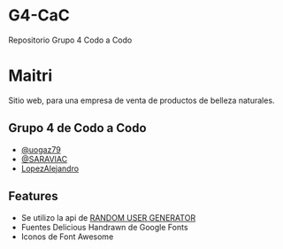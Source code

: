 # G4-CaC
Repositorio Grupo 4 Codo a Codo

# Maitri 

Sitio web, para una empresa de venta de productos de belleza naturales. 

## Grupo 4 de Codo a Codo

- [@uogaz79](https://github.com/uogaz79)
- [@SARAVIAC](https://github.com/SARAVIAC)
- [LopezAlejandro](https://github.com/LopezAlejandro)



## Features

- Se utilizo la api de [RANDOM USER GENERATOR](https://randomuser.me/)
- Fuentes Delicious Handrawn de Google Fonts
- Iconos de Font Awesome


